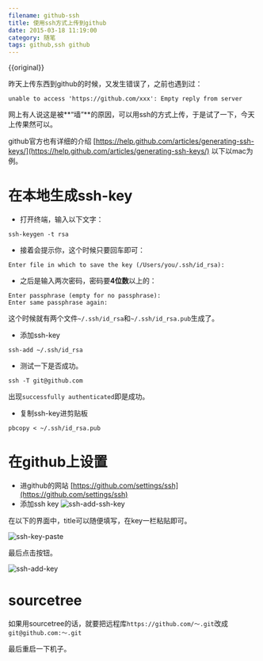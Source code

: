 ```yaml
---
filename: github-ssh
title: 使用ssh方式上传到github
date: 2015-03-18 11:19:00
category: 随笔
tags: github,ssh github
---
```

{{original}}

昨天上传东西到github的时候，又发生错误了，之前也遇到过：

```shell
unable to access 'https://github.com/xxx': Empty reply from server
```
网上有人说这是被**“墙”**的原因，可以用ssh的方式上传，于是试了一下，今天上传果然可以。

github官方也有详细的介绍
[https://help.github.com/articles/generating-ssh-keys/](https://help.github.com/articles/generating-ssh-keys/)
以下以mac为例。
<!--more-->
# 在本地生成ssh-key
* 打开终端，输入以下文字：

```shell
ssh-keygen -t rsa
```

* 接着会提示你，这个时候只要回车即可：

```shell
Enter file in which to save the key (/Users/you/.ssh/id_rsa):
```

* 之后是输入两次密码，密码要**4位数**以上的：

```shell
Enter passphrase (empty for no passphrase):
Enter same passphrase again: 
```
这个时候就有两个文件`~/.ssh/id_rsa`和`~/.ssh/id_rsa.pub`生成了。

* 添加ssh-key

```shell
ssh-add ~/.ssh/id_rsa
```
* 测试一下是否成功。

```shell
ssh -T git@github.com
```
出现`successfully authenticated`即是成功。

* 复制ssh-key进剪贴板

```shell
pbcopy < ~/.ssh/id_rsa.pub
```

# 在github上设置
* 进github的网站
[https://github.com/settings/ssh](https://github.com/settings/ssh)
* 添加ssh key
![ssh-add-ssh-key](https://help.github.com/assets/images/help/settings/ssh-add-ssh-key.png)

在以下的界面中，title可以随便填写，在key一栏粘贴即可。

![ssh-key-paste](https://help.github.com/assets/images/help/settings/ssh-key-paste.png)

最后点击按钮。

![ssh-add-key](https://help.github.com/assets/images/help/settings/ssh-add-key.png)

# sourcetree
如果用sourcetree的话，就要把远程库`https://github.com/～.git`改成`git@github.com:～.git`

最后重启一下机子。